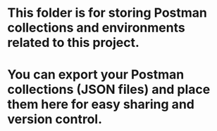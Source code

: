 # This folder is for storing Postman collections and environments related to this project.
# You can export your Postman collections (JSON files) and place them here for easy sharing and version control.

